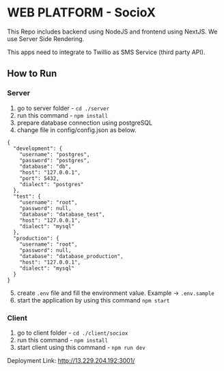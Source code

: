 # WEB PLATFORM - SocioX

This Repo includes backend using NodeJS and frontend using NextJS. We use Server Side Rendering.

This apps need to integrate to Twillio as SMS Service (third party API).

## How to Run

### Server

1. go to server folder - `cd ./server`
2. run this command - `npm install`
3. prepare database connection using postgreSQL
4. change file in config/config.json as below.

```
{
  "development": {
    "username": "postgres",
    "password": "postgres",
    "database": "db",
    "host": "127.0.0.1",
    "port": 5432,
    "dialect": "postgres"
  },
  "test": {
    "username": "root",
    "password": null,
    "database": "database_test",
    "host": "127.0.0.1",
    "dialect": "mysql"
  },
  "production": {
    "username": "root",
    "password": null,
    "database": "database_production",
    "host": "127.0.0.1",
    "dialect": "mysql"
  }
}
```

5. create `.env` file and fill the environment value. Example -> `.env.sample`
6. start the application by using this command `npm start`

### Client

1. go to client folder - `cd ./client/sociox`
2. run this command - `npm install`
3. start client using this command - `npm run dev`

Deployment Link:
http://13.229.204.192:3001/
